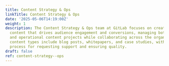 ```yaml
---
title: Content Strategy & Ops
linkTitle: Content Strategy & Ops
date: '2025-05-06T14:19:00Z'
weight: 1
description: The Content Strategy & Ops team at GitLab focuses on creating impactful
  content that drives audience engagement and conversions, managing both strategic
  and operational content projects while collaborating across the organization. Key
  content types include blog posts, whitepapers, and case studies, with a structured
  process for requesting support and ensuring quality.
draft: false
ref: content-strategy--ops
---
```


